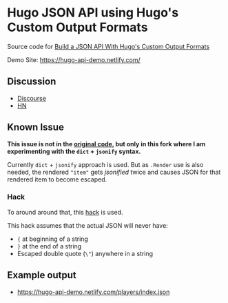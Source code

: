 # Hugo JSON API using Hugo's Custom Output Formats

Source code for [Build a JSON API With Hugo's Custom Output Formats](https://forestry.io/blog/build-a-json-api-with-hugo/)

Demo Site: https://hugo-api-demo.netlify.com/

## Discussion

- [Discourse](https://discourse.gohugo.io/t/build-a-json-api-with-hugos-custom-output-formats/11523/)
- [HN](https://news.ycombinator.com/item?id=16830678)

## Known Issue

**This issue is not in the [original
code](https://github.com/regisphilibert/hugoGetApi), but only in this fork where
I am experimenting with the `dict` + `jsonify` syntax.**

Currently `dict` + `jsonify` approach is used. But as `.Render` use is also
needed, the rendered `"item"` gets _jsonified_ twice and causes JSON for that
rendered item to become escaped.

### Hack

To around around that, this [hack][] is used.

This hack assumes that the actual JSON will never have:

- `{` at beginning of a string
- `}` at the end of a string
- Escaped double quote (`\"`) anywhere in a string

## Example output

- https://hugo-api-demo.netlify.com/players/index.json


[hack]: https://github.com/kaushalmodi/hugoGetApi/commit/cd15f4ba728dcc51851130fea9bf3bf03cbeb1c1
